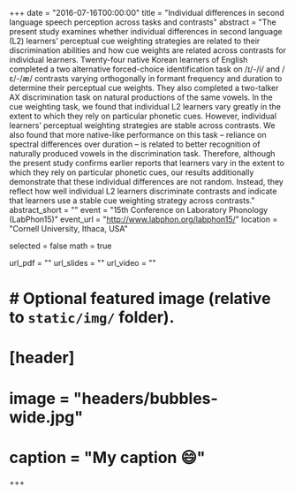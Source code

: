 +++
date = "2016-07-16T00:00:00"
title = "Individual differences in second language speech perception across tasks and contrasts"
abstract = "The present study examines whether individual differences in second language (L2) learners’ perceptual cue weighting strategies are related to their discrimination abilities and how cue weights are related across contrasts for individual learners. Twenty-four native Korean learners of English completed a two alternative forced-choice identification task on /ɪ/-/i/ and /ɛ/-/æ/ contrasts varying orthogonally in formant frequency and duration to determine their perceptual cue weights. They also completed a two-talker AX discrimination task on natural productions of the same vowels. In the cue weighting task, we found that individual L2 learners vary greatly in the extent to which they rely on particular phonetic cues. However, individual learners’ perceptual weighting strategies are stable across contrasts. We also found that more native-like performance on this task – reliance on spectral differences over duration – is related to better recognition of naturally produced vowels in the discrimination task. Therefore, although the present study confirms earlier reports that learners vary in the extent to which they rely on particular phonetic cues, our results additionally demonstrate that these individual differences are not random. Instead, they reflect how well individual L2 learners discriminate contrasts and indicate that learners use a stable cue weighting strategy across contrasts."
abstract_short = ""
event = "15th Conference on Laboratory Phonology (LabPhon15)"
event_url = "http://www.labphon.org/labphon15/"
location = "Cornell University, Ithaca, USA"

selected = false
math = true

url_pdf = ""
url_slides = ""
url_video = ""

# # Optional featured image (relative to `static/img/` folder).
# [header]
# image = "headers/bubbles-wide.jpg"
# caption = "My caption :smile:"

+++
